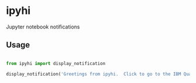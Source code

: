 # ipyhi
Jupyter notebook notifications

## Usage

```python

from ipyhi import display_notification

display_notification('Greetings from ipyhi.  Click to go to the IBM Quantum Experience.')
```
